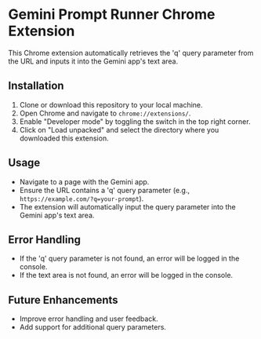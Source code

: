 # Gemini Prompt Runner Chrome Extension

This Chrome extension automatically retrieves the 'q' query parameter from the URL and inputs it into the Gemini app's text area.

## Installation

1. Clone or download this repository to your local machine.
2. Open Chrome and navigate to `chrome://extensions/`.
3. Enable "Developer mode" by toggling the switch in the top right corner.
4. Click on "Load unpacked" and select the directory where you downloaded this extension.

## Usage

- Navigate to a page with the Gemini app.
- Ensure the URL contains a 'q' query parameter (e.g., `https://example.com/?q=your-prompt`).
- The extension will automatically input the query parameter into the Gemini app's text area.

## Error Handling

- If the 'q' query parameter is not found, an error will be logged in the console.
- If the text area is not found, an error will be logged in the console.

## Future Enhancements

- Improve error handling and user feedback.
- Add support for additional query parameters.
